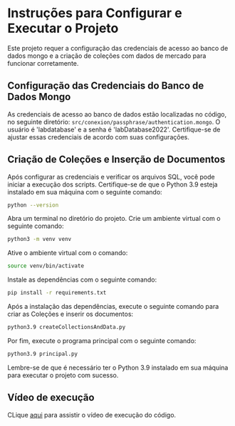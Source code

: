 # Instruções para Configurar e Executar o Projeto

Este projeto requer a configuração das credenciais de acesso ao banco de dados mongo e a criação de coleções com dados de mercado para funcionar corretamente.

## Configuração das Credenciais do Banco de Dados Mongo

As credenciais de acesso ao banco de dados estão localizadas no código, no seguinte diretório: `src/conexion/passphrase/authentication.mongo`. O usuário é 'labdatabase' e a senha é 'labDatabase2022'. Certifique-se de ajustar essas credenciais de acordo com suas configurações.

## Criação de Coleções e Inserção de Documentos

Após configurar as credenciais e verificar os arquivos SQL, você pode iniciar a execução dos scripts. Certifique-se de que o Python 3.9 esteja instalado em sua máquina com o seguinte comando:

```bash
python --version
````

Abra um terminal no diretório do projeto.
Crie um ambiente virtual com o seguinte comando:

```bash
python3 -m venv venv
````

Ative o ambiente virtual com o comando:

```bash
source venv/bin/activate
````

Instale as dependências com o seguinte comando:

```bash
pip install -r requirements.txt
````

Após a instalação das dependências, execute o seguinte comando para criar as Coleções e inserir os documentos:

```bash
python3.9 createCollectionsAndData.py
````

Por fim, execute o programa principal com o seguinte comando:

```bash
python3.9 principal.py
````

Lembre-se de que é necessário ter o Python 3.9 instalado em sua máquina para executar o projeto com sucesso.

## Vídeo de execução

CLique [aqui](https://www.youtube.com/watch?v=Xlr-oohPR6U) para assistir o vídeo de execução do código.



